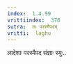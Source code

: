 ```yaml
---
index:  1.4.99
vrittiindex:  378
sutra:  लः परस्मैपदम्
vritti:  laghu 
---
```


लादेशाः परस्मैपद संज्ञाः स्युः..

